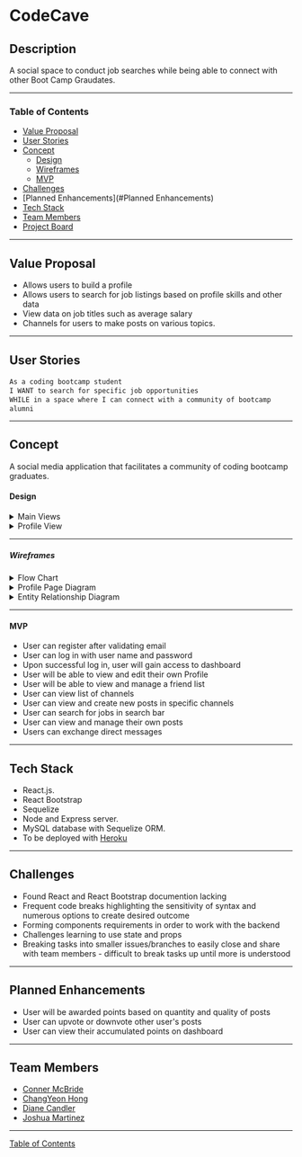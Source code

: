 # CodeCave

## Description 
A social space to conduct job searches while being able to connect with other Boot Camp Graudates.

---

### Table of Contents

- [Value Proposal](#value-proposal)
- [User Stories](#user-stories)
- [Concept](#concept)
  - [Design](#design)
  - [Wireframes](#wireframes)
  - [MVP](#mvp)
- [Challenges](#Challenges)
- [Planned Enhancements](#Planned Enhancements)
- [Tech Stack](#tech-stack)
- [Team Members](#team-members)
- [Project Board](https://github.com/Group-5-Project-2/CodeCave/projects/1)

---


## Value Proposal

- Allows users to build a profile
- Allows users to search for job listings based on profile skills and other data
- View data on job titles such as average salary
- Channels for users to make posts on various topics.
---



## User Stories

```
As a coding bootcamp student
I WANT to search for specific job opportunities
WHILE in a space where I can connect with a community of bootcamp alumni
```

---

## Concept

A social media application that facilitates a community of coding bootcamp graduates.

#### Design

<details>
<summary>Main Views</summary>
<img src="client\public\images\LoginDrawIO.png" width = "600px">
</details>

<details>
<summary>Profile View</summary>
Coming soon...
</details>

---


##### Wireframes

<details>
  <summary>Flow Chart</summary>
  <img src="client\public\images\codecave.png" width = "600px">
</details>

<details>
  <summary>Profile Page Diagram</summary>
  <img src="client\public\images\ProfilePageDiagram.png" width = "600px">
</details>

<details>
<summary>Entity Relationship Diagram</summary>
<img src="client\public\images\code-cave-erd.png" width = "600px">
</details>

---

#### MVP

- User can register after validating email
- User can log in with user name and password
- Upon successful log in, user will gain access to dashboard
- User will be able to view and edit their own Profile
- User will be able to view and manage a friend list
- User can view list of channels
- User can view and create new posts in specific channels
- User can search for jobs in search bar
- User can view and manage their own posts
- Users can exchange direct messages
---

## Tech Stack

- React.js.
- React Bootstrap
- Sequelize
- Node and Express server.
- MySQL database with Sequelize ORM.
- To be deployed with [Heroku](https://www.heroku.com/platform)
---


## Challenges

- Found React and React Bootstrap documention lacking
- Frequent code breaks highlighting the sensitivity of syntax and numerous options to create desired outcome
- Forming components requirements in order to work with the backend 
- Challenges learning to use state and props
- Breaking tasks into smaller issues/branches to easily close and share with team members - difficult to break tasks up until more is understood
---


## Planned Enhancements
- User will be awarded points based on quantity and quality of posts
- User can upvote or downvote other user's posts
- User can view their accumulated points on dashboard
---


## Team Members

- <a href="https://github.com/CGMcBride">Conner McBride</a>
- <a href="https://github.com/chong0810">ChangYeon Hong</a>
- <a href="https://github.com/dianecandler">Diane Candler</a>
- <a href="https://github.com/JDMartinez1531">Joshua Martinez</a>

---

[Table of Contents](#table-of-contents)